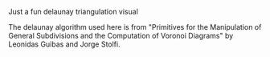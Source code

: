 Just a fun delaunay triangulation visual

The delaunay algorithm used here is from "Primitives for the Manipulation of General Subdivisions and the Computation of Voronoi Diagrams" by Leonidas Guibas and Jorge Stolfi.